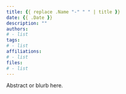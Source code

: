```yaml
---
title: {{ replace .Name "-" " " | title }}
date: {{ .Date }}
description: ""
authors:
# - list
tags:
# - list
affiliations:
# - list
files:
# - list
---
```


Abstract or blurb here.

